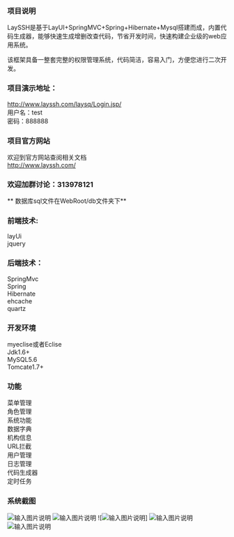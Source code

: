 ### 项目说明

   LaySSH是基于LayUI+SpringMVC+Spring+Hibernate+Mysql搭建而成，内置代码生成器，能够快速生成增删改查代码，节省开发时间，快速构建企业级的web应用系统。

   该框架具备一整套完整的权限管理系统，代码简洁，容易入门，方便您进行二次开发。


### 项目演示地址：

http://www.layssh.com/laysq/Login.jsp/<Br/>
用户名：test<Br/>
密码：888888<Br/>

### 项目官方网站
欢迎到官方网站查阅相关文档<Br/>
http://www.layssh.com/<Br/>

 
### 欢迎加群讨论：313978121

 **
数据库sql文件在WebRoot/db文件夹下** 

### 前端技术:
layUi<Br/>
jquery<Br/>

### 后端技术：
SpringMvc<Br/>
Spring<Br/>
Hibernate<Br/>
ehcache<Br/>
quartz<Br/>

### 开发环境
myeclise或者Eclise<Br/>
Jdk1.6+<Br/>
MySQL5.6<Br/>
Tomcate1.7+<Br/>

### 功能
菜单管理<Br/>
角色管理<Br/>
系统功能<Br/>
数据字典<Br/>
机构信息<Br/>
URL拦截<Br/>
用户管理<Br/>
日志管理<Br/>
代码生成器<Br/>
定时任务<Br/>

### 系统截图
![输入图片说明](https://gitee.com/uploads/images/2018/0201/112714_86ac8a60_1109313.png "1.png")
![输入图片说明](https://gitee.com/uploads/images/2018/0201/112817_a66d5279_1109313.png "2.png")
![![输入图片说明](https://gitee.com/uploads/images/2018/0201/112731_99bc510c_1109313.png "3.png")]
![输入图片说明](https://gitee.com/uploads/images/2018/0201/112745_7b2351ff_1109313.png "4.png")
![输入图片说明](https://gitee.com/uploads/images/2018/0201/112755_d7a0eb41_1109313.png "5.png")








